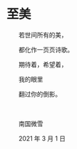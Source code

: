 # 至美

　　若世间所有的美，

　　都化作一页页诗歌。

　　期待着，希望着，

　　我的眼里

　　翻过你的倒影。

<br>

<br>
　　南国微雪

　　2021 年 3 月 1 日





